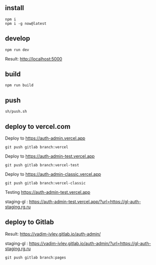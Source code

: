 
## install

    npm i
    npm i -g now@latest


## develop

    npm run dev

Result: <http://localhost:5000>

## build

    npm run build


## push

    sh/push.sh

    

## deploy to vercel.com

Deploy to <https://auth-admin.vercel.app>

    git push gitlab branch:vercel


Deploy to <https://auth-admin-test.vercel.app>

    git push gitlab branch:vercel-test


Deploy to <https://auth-admin-classic.vercel.app>

    git push gitlab branch:vercel-classic






Testing <https://auth-admin-test.vercel.app>

staging-gl : <https://auth-admin-test.vercel.app/?url=https://gl-auth-staging.rg.ru>




## deploy to Gitlab

Result: <https://vadim-ivlev.gitlab.io/auth-admin/>

staging-gl : <https://vadim-ivlev.gitlab.io/auth-admin/?url=https://gl-auth-staging.rg.ru>


    git push gitlab branch:pages

